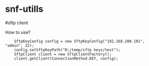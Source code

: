 # snf-utills

#sftp client 

How to use?

		SftpKeyConfig config = new SftpKeyConfig("192.168.200.101", "admin", 22);
		config.setSftpKeyPath("D:/temp/sftp keys/test");
		SftpClient client = new SftpClientFactory();
		client.getClient(ConnectionMethod.KEY, config);
